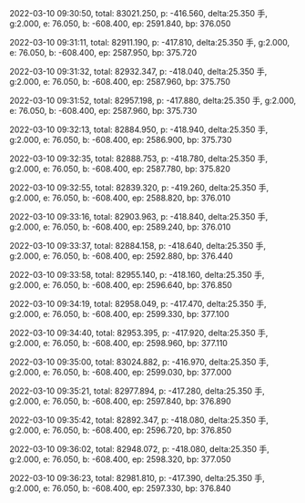 2022-03-10 09:30:50, total: 83021.250, p: -416.560, delta:25.350 手, g:2.000, e: 76.050, b: -608.400, ep: 2591.840, bp: 376.050

2022-03-10 09:31:11, total: 82911.190, p: -417.810, delta:25.350 手, g:2.000, e: 76.050, b: -608.400, ep: 2587.950, bp: 375.720

2022-03-10 09:31:32, total: 82932.347, p: -418.040, delta:25.350 手, g:2.000, e: 76.050, b: -608.400, ep: 2587.960, bp: 375.750

2022-03-10 09:31:52, total: 82957.198, p: -417.880, delta:25.350 手, g:2.000, e: 76.050, b: -608.400, ep: 2587.960, bp: 375.730

2022-03-10 09:32:13, total: 82884.950, p: -418.940, delta:25.350 手, g:2.000, e: 76.050, b: -608.400, ep: 2586.900, bp: 375.730

2022-03-10 09:32:35, total: 82888.753, p: -418.780, delta:25.350 手, g:2.000, e: 76.050, b: -608.400, ep: 2587.780, bp: 375.820

2022-03-10 09:32:55, total: 82839.320, p: -419.260, delta:25.350 手, g:2.000, e: 76.050, b: -608.400, ep: 2588.820, bp: 376.010

2022-03-10 09:33:16, total: 82903.963, p: -418.840, delta:25.350 手, g:2.000, e: 76.050, b: -608.400, ep: 2589.240, bp: 376.010

2022-03-10 09:33:37, total: 82884.158, p: -418.640, delta:25.350 手, g:2.000, e: 76.050, b: -608.400, ep: 2592.880, bp: 376.440

2022-03-10 09:33:58, total: 82955.140, p: -418.160, delta:25.350 手, g:2.000, e: 76.050, b: -608.400, ep: 2596.640, bp: 376.850

2022-03-10 09:34:19, total: 82958.049, p: -417.470, delta:25.350 手, g:2.000, e: 76.050, b: -608.400, ep: 2599.330, bp: 377.100

2022-03-10 09:34:40, total: 82953.395, p: -417.920, delta:25.350 手, g:2.000, e: 76.050, b: -608.400, ep: 2598.960, bp: 377.110

2022-03-10 09:35:00, total: 83024.882, p: -416.970, delta:25.350 手, g:2.000, e: 76.050, b: -608.400, ep: 2599.030, bp: 377.000

2022-03-10 09:35:21, total: 82977.894, p: -417.280, delta:25.350 手, g:2.000, e: 76.050, b: -608.400, ep: 2597.840, bp: 376.890

2022-03-10 09:35:42, total: 82892.347, p: -418.080, delta:25.350 手, g:2.000, e: 76.050, b: -608.400, ep: 2596.720, bp: 376.850

2022-03-10 09:36:02, total: 82948.072, p: -418.080, delta:25.350 手, g:2.000, e: 76.050, b: -608.400, ep: 2598.320, bp: 377.050

2022-03-10 09:36:23, total: 82981.810, p: -417.390, delta:25.350 手, g:2.000, e: 76.050, b: -608.400, ep: 2597.330, bp: 376.840
